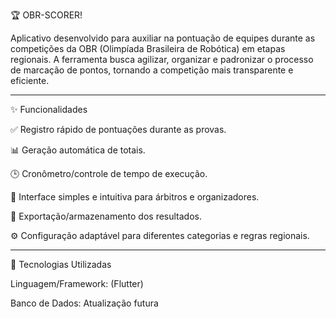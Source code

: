 🏆 OBR-SCORER!

Aplicativo desenvolvido para auxiliar na pontuação de equipes durante as competições da OBR (Olimpíada Brasileira de Robótica) em etapas regionais.
A ferramenta busca agilizar, organizar e padronizar o processo de marcação de pontos, tornando a competição mais transparente e eficiente.


---

✨ Funcionalidades

✅ Registro rápido de pontuações durante as provas.

📊 Geração automática de totais.

🕒 Cronômetro/controle de tempo de execução.

📱 Interface simples e intuitiva para árbitros e organizadores.

💾 Exportação/armazenamento dos resultados.

⚙️ Configuração adaptável para diferentes categorias e regras regionais.



---

🚀 Tecnologias Utilizadas

Linguagem/Framework: (Flutter)

Banco de Dados: Atualização futura

